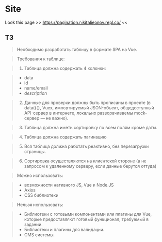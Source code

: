 # Site

Look this page >> https://pagination.nikitalieonov.repl.co/ <<

## ТЗ

> Необходимо разработать таблицу в формате SPA на Vue.

>Требования к таблице:

>1) Таблица должна содержать 4 колонки:

>- data
>- id
>- name/email
>- *description*

>2) Данные для проверки должны быть прописаны в проекте (в data(){}, Vuex, импортируемый JSON-объект, общедоступный API-сервер в интернете, локально разворачиваемы mock-сервер — не важно). 

>3) Таблица должна иметь сортировку по всем полям кроме даты.

>4) Таблица должна содержать пагинацию

>5) Вся таблица должна работать реактивно, без перезагрузки страницы.

>6) Сортировка осуществляются на клиентской стороне (а не запросом к удаленному серверу, если данные берутся оттуда)


> Можно использовать:

>- возможности нативного JS, Vue и Node.JS
>- Axios
>- CSS библиотеки


> Нельзя использовать:

>- Библиотеки с готовыми компонентами или плагины для Vue, которые предоставляют готовый функционал, требуемый в задании.
>- Библиотеки и плагины для валидации.
>- CMS системы.
